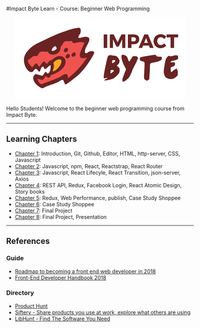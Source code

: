 #Impact Byte Learn - Course: Beginner Web Programming
<p style="text-align:center;"><img src="assets/impactbyte-logo.png">


Hello Students! Welcome to the  beginner web programming course from Impact Byte.

---

## Learning Chapters

* [Chapter 1](chapter-1/README.md): Introduction, Git, Github, Editor, HTML, http-server, CSS, Javascript
* [Chapter 2](chapter-2/README.md): Javascript, npm, React, Reactstrap, React Router
* [Chapter 3](chapter-3/README.md): Javascript, React Lifecyle, React Transition, json-server, Axios
* [Chapter 4](chapter-4/README.md): REST API, Redux, Facebook Login, React Atomic Design, Story books
* [Chapter 5](chapter-5/README.md): Redux, Web Performance, publish, Case Study Shoppee
* [Chapter 6](chapter-6/README.md): Case Study Shoppee
* [Chapter 7](chapter-7/README.md): Final Project
* [Chapter 8](chapter-8/README.md): Final Project, Presentation

---

## References

### Guide

* [Roadmap to becoming a front end web developer in 2018](https://github.com/kamranahmedse/developer-roadmap#frontend-roadmap)
* [Front-End Developer Handbook 2018](https://frontendmasters.com/books/front-end-handbook/2018)


### Directory

* [Product Hunt](http://producthunt.com)
* [Siftery - Share products you use at work, explore what others are using](https://siftery.com)
* [LibHunt - Find The Software You Need](https://www.libhunt.com)